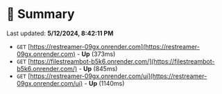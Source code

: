 # 📖 Summary
Last updated: **5/12/2024, 8:42:11 PM**

- `GET` [https://restreamer-09gx.onrender.com](https://restreamer-09gx.onrender.com) - **Up** (373ms)
- `GET` [https://filestreambot-b5k6.onrender.com/](https://filestreambot-b5k6.onrender.com/) - **Up** (845ms)
- `GET` [https://restreamer-09gx.onrender.com/ui](https://restreamer-09gx.onrender.com/ui) - **Up** (1140ms)
